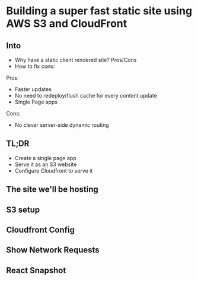 # Building a super fast static site using AWS S3 and CloudFront

## Into
+ Why have a static client rendered site? Pros/Cons
+ How to fix cons:

Pros:
+ Faster updates
+ No need to redeploy/flush cache for every content update
+ Single Page apps

Cons:
+ No clever server-side dynamic routing

## TL;DR
+ Create a single page app
+ Serve it as an S3 website
+ Configure Cloudfront to serve it

## The site we'll be hosting

## S3 setup

## Cloudfront Config

## Show Network Requests

## React Snapshot
